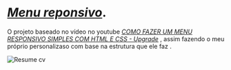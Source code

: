 # <a href="https://www.youtube.com/watch?v=yDlddqhuoGY&ab_channel=Upgrade"><i>Menu reponsivo</i></a><span>.

O projeto baseado no vídeo no youtube <a href="https://www.youtube.com/watch?v=yDlddqhuoGY&ab_channel=Upgrade"><i>COMO FAZER UM MENU RESPONSIVO SIMPLES COM HTML E CSS - Upgrade</i></a><span> , assim fazendo o meu próprio personalizaso com base na estrutura que ele faz .
  
![Resume cv](/Home.png)
